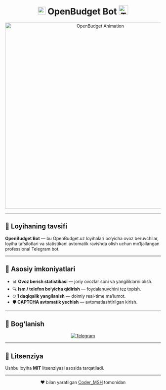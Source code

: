 <h1 align="center">
  <img src="https://upload.wikimedia.org/wikipedia/commons/8/82/Telegram_logo.svg" alt="Telegram" width="25" height="25">
  <b>OpenBudget Bot</b>
  <img src="https://upload.wikimedia.org/wikipedia/commons/8/82/Telegram_logo.svg" alt="Telegram" width="30" height="30">
</h1>

<p align="center">
  <img src="https://media.giphy.com/media/du3J3cXyzhj75IOgvA/giphy.gif" width="600" alt="OpenBudget Animation">
</p>

---

## 📌 Loyihaning tavsifi
**OpenBudget Bot** — bu OpenBudget.uz loyihalari bo‘yicha ovoz beruvchilar, loyiha tafsilotlari va statistikani avtomatik ravishda olish uchun mo‘ljallangan professional Telegram bot.

---

## 🚀 Asosiy imkoniyatlari
- 📊 **Ovoz berish statistikasi** — joriy ovozlar soni va yangiliklarni olish.
- 🔍 **Ism / telefon bo‘yicha qidirish** — foydalanuvchini tez topish.
- ⏱ **1 daqiqalik yangilanish** — doimiy real-time ma’lumot.
- 🛡 **CAPTCHA avtomatik yechish** — avtomatlashtirilgan kirish.

---

## 📱 Bog‘lanish
<p align="center">
  <a href="https://t.me/coder_msh" target="_blank">
    <img src="https://img.shields.io/badge/Telegram-2CA5E0?style=for-the-badge&logo=telegram&logoColor=white" alt="Telegram">
  </a>
</p>

---

## 📄 Litsenziya
Ushbu loyiha **MIT** litsenziyasi asosida tarqatiladi.

---
<p align="center">
  ❤️ bilan yaratilgan <a href="https://t.me/coder_msh">Coder_MSH</a> tomonidan
</p>
